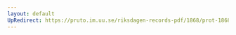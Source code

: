 ```yaml
---
layout: default
UpRedirect: https://pruto.im.uu.se/riksdagen-records-pdf/1868/prot-1868--fk--427.pdf
---
```

